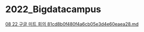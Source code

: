 # 2022_Bigdatacampus

[08 22 구글 미트 회의 81cd8b0f480f4a6cb05e3d4e60eaea28.md](https://github.com/zeroSookSook/2022_Bigdatacampus/files/9392161/08.22.81cd8b0f480f4a6cb05e3d4e60eaea28.md)
